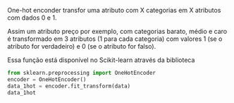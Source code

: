 ---
---

One-hot enconder transfor uma atributo com X categorias em X atributos com dados 0 e 1. 

Assim um atributo preço por exemplo, com categorias barato, médio e caro é transformado em 3 atributos (1 para cada categoria) com valores 1 (se o atributo for verdadeiro) e 0 (se o atributo for falso). 

Essa função está disponível no Scikit-learn através da biblioteca 

```python
from sklearn.preprocessing import OneHotEncoder  
encoder = OneHotEncoder()  
data_1hot = encoder.fit_transform(data)  
data_1hot
```